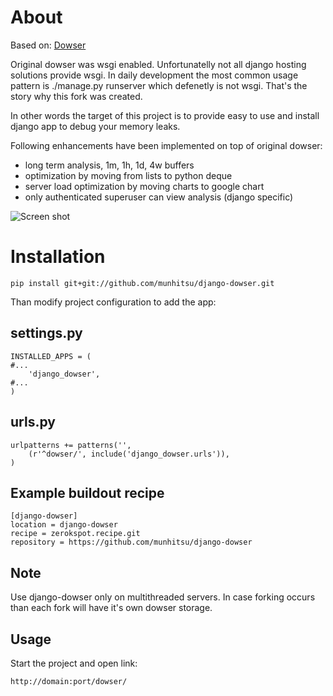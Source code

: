 About
=====
Based on: [Dowser](http://www.aminus.net/wiki/Dowser)

Original dowser was wsgi enabled. Unfortunatelly not all django hosting solutions provide wsgi. 
In daily development the most common usage pattern is ./manage.py runserver which defenetly is not wsgi.
That's the story why this fork was created.

In other words the target of this project is to provide easy to use and install django app to debug your memory leaks.

Following enhancements have been implemented on top of original dowser:

- long term analysis, 1m, 1h, 1d, 4w buffers
- optimization by moving from lists to python deque
- server load optimization by moving charts to google chart
- only authenticated superuser can view analysis (django specific)


![Screen shot](https://github.com/munhitsu/django-dowser/raw/master/wiki/screen0.png)



Installation
============
	pip install git+git://github.com/munhitsu/django-dowser.git

Than modify project configuration to add the app:

settings.py
-----------
	INSTALLED_APPS = (
	#...
	    'django_dowser',
	#...
	)

urls.py
-------
	urlpatterns += patterns('',
	    (r'^dowser/', include('django_dowser.urls')),
	)


Example buildout recipe
-----------------------
	[django-dowser]
	location = django-dowser
	recipe = zerokspot.recipe.git
	repository = https://github.com/munhitsu/django-dowser

Note
----
Use django-dowser only on multithreaded servers. In case forking occurs than
each fork will have it's own dowser storage.

Usage
-----
Start the project and open link:

	http://domain:port/dowser/
